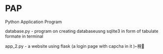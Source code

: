 ﻿# PAP
Python Application Program 

database.py - program on creating databaseusng sqlite3 in form of tabulate formate in terminal 

app_2.py - a website using flask (a login page with capcha in it )‣䅐੐
